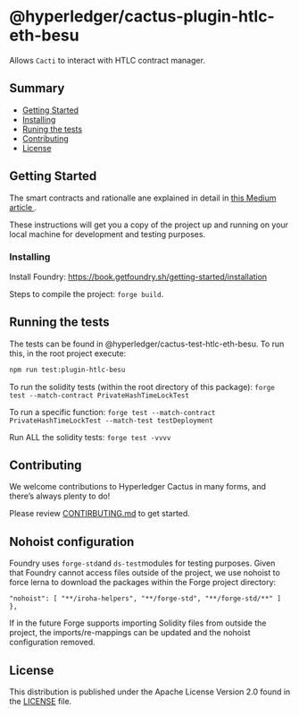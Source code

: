 # @hyperledger/cactus-plugin-htlc-eth-besu

Allows `Cacti` to interact with HTLC contract manager. 


## Summary

  - [Getting Started](#getting-started)
  - [Installing](#installing)
  - [Runing the tests](#running-the-tests)
  - [Contributing](#contributing)
  - [License](#license)


## Getting Started
The smart contracts and rationalle ane explained in detail in <a href=https://medium.com/@rafaelbelchior/dlt-interoperability-and-more-%EF%B8%8F-24-privacy-preserving-cross-chain-atomic-swaps-bonus-lets-ff99a90714de> this Medium article </a>.

These instructions will get you a copy of the project up and running on
your local machine for development and testing purposes.

### Installing

Install Foundry: https://book.getfoundry.sh/getting-started/installation

Steps to compile the project: `forge build`.



## Running the tests

The tests can be found in @hyperledger/cactus-test-htlc-eth-besu. To run this, in the root project execute:

```sh
npm run test:plugin-htlc-besu
```

To run the solidity tests (within the root directory of this package):
`forge test --match-contract PrivateHashTimeLockTest`

To run a specific function:
`forge test --match-contract PrivateHashTimeLockTest --match-test testDeployment`

Run ALL the solidity tests: `forge test -vvvv`


## Contributing

We welcome contributions to Hyperledger Cactus in many forms, and there’s always plenty to do!

Please review [CONTIRBUTING.md](../../CONTRIBUTING.md) to get started.

## Nohoist configuration
Foundry uses ``forge-std``and ``ds-test``modules for testing purposes. Given that Foundry cannot access files outside of the project, we use nohoist to force lerna to download the packages within the Forge project directory:

``
    "nohoist": [
      "**/iroha-helpers",
      "**/forge-std",
      "**/forge-std/**"
    ]
  },
``

If in the future Forge supports importing Solidity files from outside the project, the imports/re-mappings can be updated and the nohoist configuration removed.

## License

This distribution is published under the Apache License Version 2.0 found in the [LICENSE](../../LICENSE) file.